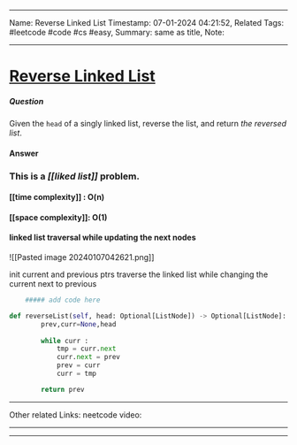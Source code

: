____
Name: Reverse Linked List
Timestamp: 07-01-2024 04:21:52,
Related Tags:  #leetcode #code #cs #easy,
Summary: same as title,
Note:
____
# [Reverse Linked List](https://leetcode.com/problems/reverse-linked-list/)

##### Question 
Given the `head` of a singly linked list, reverse the list, and return _the reversed list_.


#### Answer 

### This is a *[[liked list]]* problem.

#### [[time complexity]] : O(n)
#### [[space complexity]]: O(1)


#### linked list traversal while updating the next nodes 

![[Pasted image 20240107042621.png]] 

init current and previous ptrs
traverse the linked list while changing the current next to previous



```python
	##### add code here

def reverseList(self, head: Optional[ListNode]) -> Optional[ListNode]:
        prev,curr=None,head
        
        while curr :
            tmp = curr.next
            curr.next = prev
            prev = curr
            curr = tmp

        return prev
```

___
Other related Links:
	neetcode video:
____
____

